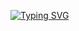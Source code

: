 [![Typing SVG](https://readme-typing-svg.herokuapp.com?font=Press+Start+2P&pause=1000&color=89F705&width=435&lines=Ivan+Kolesnychenko)](https://git.io/typing-svg)


<!--
**koleso8/koleso8** is a ✨ _special_ ✨ repository because its `README.md` (this file) appears on your GitHub profile.

Here are some ideas to get you started:

- 🔭 I’m currently working on ...
- 🌱 I’m currently learning ...
- 👯 I’m looking to collaborate on ...
- 🤔 I’m looking for help with ...
- 💬 Ask me about ...
- 📫 How to reach me: ...
- 😄 Pronouns: ...
- ⚡ Fun fact: ...
-->
